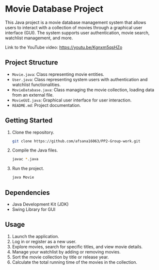 # Movie Database Project

This Java project is a movie database management system that allows users to interact with a collection of movies through a graphical user interface (GUI). The system supports user authentication, movie search, watchlist management, and more.

Link to the YouTube video:
https://youtu.be/Kgnxm5qsHZo

## Project Structure

- `Movie.java`: Class representing movie entities.
- `User.java`: Class representing system users with authentication and watchlist functionalities.
- `MovieDatabase.java`: Class managing the movie collection, loading data from an external file.
- `MovieGUI.java`: Graphical user interface for user interaction.
- `README.md`: Project documentation.

## Getting Started

1. Clone the repository.
   ```bash
   git clone https://github.com/afsana16063/PP2-Group-work.git
   ```
2. Compile the Java files.
   ```bash
   javac *.java
   ```
3. Run the project.
   ```bash
   java Movie
   ```

## Dependencies

- Java Development Kit (JDK)
- Swing Library for GUI

## Usage

1. Launch the application.
2. Log in or register as a new user.
3. Explore movies, search for specific titles, and view movie details.
4. Manage your watchlist by adding or removing movies.
5. Sort the movie collection by title or release year.
6. Calculate the total running time of the movies in the collection.

